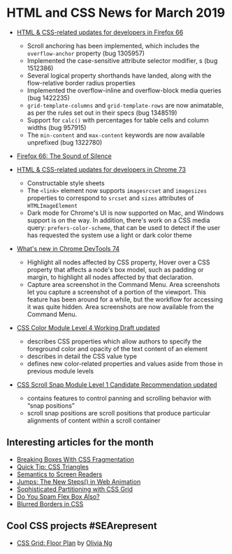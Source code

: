 # HTML and CSS News for March 2019

- [HTML & CSS-related updates for developers in Firefox 66](https://developer.mozilla.org/en-US/docs/Mozilla/Firefox/Releases/66)
    + Scroll anchoring has been implemented, which includes the `overflow-anchor` property (bug 1305957)
    + Implemented the case-sensitive attribute selector modifier, s (bug 1512386)
    + Several logical property shorthands have landed, along with the flow-relative border radius properties
    + Implemented the overflow-inline and overflow-block media queries (bug 1422235)
    + `grid-template-columns` and `grid-template-rows` are now animatable, as per the rules set out in their specs (bug 1348519)
    + Support for `calc()` with percentages for table cells and column widths (bug 957915)
    + The `min-content` and `max-content` keywords are now available unprefixed (bug 1322780)

- [Firefox 66: The Sound of Silence](https://hacks.mozilla.org/2019/03/firefox-66-the-sound-of-silence/)

- [HTML & CSS-related updates for developers in Chrome 73](https://developers.google.com/web/updates/2019/03/nic73)
    + Constructable style sheets
    + The `<link>` element now supports `imagesrcset` and `imagesizes` properties to correspond to `srcset` and `sizes` attributes of `HTMLImageElement`
    + Dark mode for Chrome's UI is now supported on Mac, and Windows support is on the way. In addition, there's work on a CSS media query: `prefers-color-scheme`, that can be used to detect if the user has requested the system use a light or dark color theme

- [What's new in Chrome DevTools 74](https://developers.google.com/web/updates/2019/03/devtools)
    + Highlight all nodes affected by CSS property, Hover over a CSS property that affects a node's box model, such as padding or margin, to highlight all nodes affected by that declaration.
    + Capture area screenshot in the Command Menu. Area screenshots let you capture a screenshot of a portion of the viewport. This feature has been around for a while, but the workflow for accessing it was quite hidden. Area screenshots are now available from the Command Menu.

- [CSS Color Module Level 4 Working Draft updated](https://www.w3.org/TR/css-color-4/)
    + describes CSS properties which allow authors to specify the foreground color and opacity of the text content of an element
    + describes in detail the CSS <color> value type
    + defines new color-related properties and values aside from those in previous module levels

- [CSS Scroll Snap Module Level 1 Candidate Recommendation updated](https://www.w3.org/TR/css-scroll-snap-1/)
    + contains features to control panning and scrolling behavior with “snap positions”
    + scroll snap positions are scroll positions that produce particular alignments of content within a scroll container

## Interesting articles for the month

- [Breaking Boxes With CSS Fragmentation](https://www.smashingmagazine.com/2019/02/css-fragmentation/)
- [Quick Tip: CSS Triangles](https://pineco.de/quick-tip-css-triangles/)
- [Semantics to Screen Readers](https://alistapart.com/article/semantics-to-screen-readers)
- [Jumps: The New Steps() in Web Animation](https://danielcwilson.com/blog/2019/02/step-and-jump/)
- [Sophisticated Partitioning with CSS Grid](https://v6.robweychert.com/blog/2019/03/css-grid-sophisticated-partitioning)
- [Do You Spam Flex Box Also?](https://dev.to/wgao19/do-you-spam-flex-box-also-b24)
- [Blurred Borders in CSS](https://css-tricks.com/blurred-borders-in-css/)

## Cool CSS projects #SEArepresent

- [CSS Grid: Floor Plan](https://codepen.io/oliviale/full/moLrBq) by [Olivia Ng](https://twitter.com/meowlivia_)